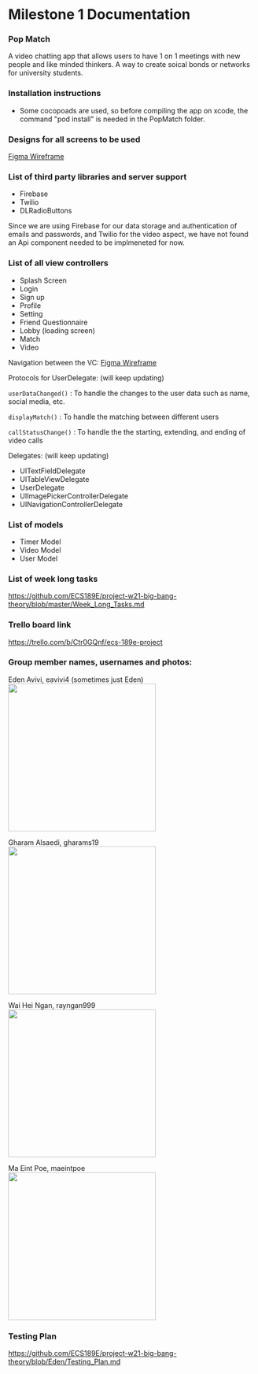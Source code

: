 # Milestone 1 Documentation

### Pop Match
A video chatting app that allows users to have 1 on 1 meetings with new people and like minded thinkers. A way to create soical bonds or networks for university students.

### Installation instructions

- Some cocopoads are used, so before compiling the app on xcode, the command "pod install" is needed in the PopMatch folder.

### Designs for all screens to be used
[Figma Wireframe](https://www.figma.com/file/C1nZuKT19fLt7fyb8CQKS2/The-Big-Bang-Theory?node-id=0%3A1)

### List of third party libraries and server support
- Firebase
- Twilio
- DLRadioButtons

Since we are using Firebase for our data storage and authentication of emails and passwords, and Twilio for the video aspect, we have not found an Api component needed to be implmeneted for now.

### List of all view controllers
* Splash Screen
* Login 
* Sign up 
* Profile 
* Setting
* Friend Questionnaire 
* Lobby (loading screen)
* Match 
* Video

Navigation between the VC: [Figma Wireframe](https://www.figma.com/proto/C1nZuKT19fLt7fyb8CQKS2/%5BThe-Big-Bang-Theory%5D!?node-id=17%3A25&scaling=scale-down)

Protocols for UserDelegate: (will keep updating)

`userDataChanged()` : To handle the changes to the user data such as name, social media, etc.

`displayMatch()` : To handle the matching between different users

`callStatusChange()` : To handle the the starting, extending, and ending of video calls


Delegates: (will keep updating)
* UITextFieldDelegate 
* UITableViewDelegate
* UserDelegate 
* UIImagePickerControllerDelegate
* UINavigationControllerDelegate



### List of models

- Timer Model
- Video Model
- User Model

### List of week long tasks

https://github.com/ECS189E/project-w21-big-bang-theory/blob/master/Week_Long_Tasks.md

### Trello board link
https://trello.com/b/Ctr0GQnf/ecs-189e-project

### Group member names, usernames and photos:
Eden Avivi, eavivi4 (sometimes just Eden)
<br/>
<img src="https://github.com/ECS189E/project-w21-big-bang-theory/blob/Eden/Images/EdenPic.jpg"  width="300"/>

Gharam Alsaedi, gharams19
<br/>
<img src="https://github.com/ECS189E/project-w21-big-bang-theory/blob/Eden/Images/GharamPic.jpg"  width="300"/>

Wai Hei Ngan, rayngan999 
<br/>
<img src="https://github.com/ECS189E/project-w21-big-bang-theory/blob/Eden/Images/RayPic.jpeg"  width="300"/>

Ma Eint Poe, maeintpoe
<br/>
<img src="https://github.com/ECS189E/project-w21-big-bang-theory/blob/Eden/Images/MaEintPoe.png"  width="300"/>

### Testing Plan
<https://github.com/ECS189E/project-w21-big-bang-theory/blob/Eden/Testing_Plan.md>
